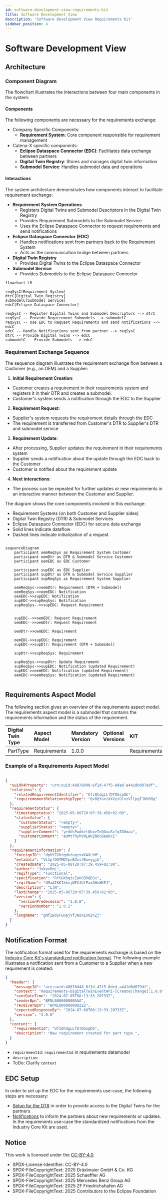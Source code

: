 ```yaml
---
id: software-development-view-requirements-kit
title: Software Development View
description: 'Software Development View Requirements Kit'
sidebar_position: 4
---
```


# Software Development View


## Architecture

### Component Diagram

The flowchart illustrates the interactions between four main components in the system:

#### Components

The following components are necessary for the requirements exchange:

- Company Specific Components:
  - **Requirement System**: Core component responsible for requirement management
- Catena-X specific components:
  - **Eclipse Dataspace Connector (EDC)**: Facilitates data exchange between partners
  - **Digital Twin Registry**: Stores and manages digital twin information
  - **Submodel Service**: Handles submodel data and operations

#### Interactions
The system architecture demonstrates how components interact to facilitate requirement exchange:

- **Requirement System Operations**
  - Registers Digital Twins and Submodel Descriptors in the Digital Twin Registry
  - Provides Requirement Submodels to the Submodel Service
  - Uses the Eclipse Dataspace Connector to request requirements and send notifications
- **Eclipse Dataspace Connector (EDC)**
  - Handles notifications sent from partners back to the Requirement System
  - Acts as the communication bridge between partners
- **Digital Twin Registry**
  - Provides Digital Twins to the Eclipse Dataspace Connector
- **Submodel Service**
  - Provides Submodels to the Eclipse Dataspace Connector

```mermaid
flowchart LR

reqSysC[Requirement System]
dtrC[Digital Twin Registry]
submodelC[Submodel Service]
edcC[Eclipse Dataspace Connector]

reqSysC -- Register Digital Twins and Submodel Descriptors --> dtrC
reqSysC -- Provide Requirement Submodels --> submodelC
reqSysC -- Use EDC to Request Requirements and send notifications --> edcC
edcC -- Handle Notifications sent from partner --> reqSysC
dtrC -- Provide Digital Twins --> edcC
submodelC -- Provide Submodels --> edcC

```

### Requirement Exchange Sequence

The sequence diagram illustrates the requirement exchange flow between a Customer (e.g., an OEM) and a Supplier:

1. **Initial Requirement Creation**:
  - Customer creates a requirement in their requirements system and registers it in their DTR and creates a submodel.
  - Customer's system sends a notification through the EDC to the Supplier

2. **Requirement Request**:
  - Supplier's system requests the requirement details through the EDC
  - The requirement is transferred from Customer's DTR to Supplier's DTR and submodel service

3. **Requirement Update**:
  - After processing, Supplier updates the requirement in their requirements system
  - Supplier sends a notification about the update through the EDC back to the Customer
  - Customer is notified about the requirement update

4. **Next interactions**:
  - The process can be repeated for further updates or new requirements in an interactive manner between the Customer and Supplier.

The diagram shows the core components involved in this exchange:
- Requirement Systems (on both Customer and Supplier sides)
- Digital Twin Registry (DTR) & Submodel Services
- Eclipse Dataspace Connector (EDC) for secure data exchange
- Solid lines indicate dataflow
- Dashed lines indicate initialization of a request

```mermaid

sequenceDiagram
    participant oemReqSys as Requirement System Customer
    participant oemDtr as DTR & Submodel Service Customer
    participant oemEDC as EDC Customer

    participant supEDC as EDC Supplier
    participant supDtr as DTR & Submodel Service Supplier
    participant supReqSys as Requirement System Supplier

    oemReqSys->>oemDtr: Requirement (DTR + Submodel)
    oemReqSys->>oemEDC: Notification
    oemEDC->>supEDC: Notification
    supEDC->>supReqSys: Notification
    supReqSys-->>supEDC: Request Requirement


    supEDC-->>oemEDC: Request Requirement
    oemEDC-->>oemDtr: Request Requirement

    oemDtr->>oemEDC: Requirement

    oemEDC->>supEDC: Requirement
    supEDC->>supDtr: Requirement (DTR + Submodel)

    supDtr->>supReqSys: Requirement

    supReqSys->>supDtr: Update Requirement
    supReqSys->>supEDC: Notification (updated Requirement)
    supEDC->>oemEDC: Notification (updated Requirement)
    oemEDC->>oemReqSys: Notification (updated Requirement)


```

## Requirements Aspect Model

The following section gives an overview of the requirements aspect model. The requirements aspect model is a submodel that contains the requirements information and the status of the requirement.

| Digital Twin Type | Aspect Model | Mandatory Version | Optional Versions | KIT | Standard |
| :-- | :-- | :-- | :-- | :-- | :-- |
| PartType | Requirements | 1.0.0 | | Requirements | CX-..TODO.. |


### Example of a Requirements Aspect Model


```json

{
  "uuidV4Property": "urn:uuid:48878d48-6f1d-47f5-8ded-a441d0d879df",
  "relations": {
    "relatedRequirementIdentifier": "UfzQhdgLLfDTDGspDb",
    "requiremementRelationshipType": "QvBQYuxiXXVytGCxzVllpgTJKhRQq"
  },
  "requirementStatus": {
    "timestampstatus": "2025-05-08T20:07:39.458+02:00",
    "statusValue": {
      "customerStatus": "<empty>",
      "supplierStatus": "<empty>",
      "supplierComment": "yedUsFwdkelQbxeTeQOvaScfqIOOmaa",
      "customerComment": "eOMtThyhVNLWUZNRcBaQKxI"
    }
  },
  "requirementInformation": {
    "foreignID": "dpHYZGhtgdntugzvvKAXLhM",
    "metadata": "VLhpfQGTMDYpsBZxvfBoeygjb",
    "createdDate": "2025-05-08T20:07:39.459+02:00",
    "author": "JxkyvRnL",
    "reqifType": "Functional",
    "specification": "RYtGKbgicZaHCBRQDSx",
    "reqifName": "UMaAIKKIkknjWEXJUfPxxQHeWKEJ",
    "description": "LlN",
    "lastChange": "2025-05-08T20:07:39.459+02:00",
    "version": {
      "versionPredecessor": "1.0.0",
      "versionNumber": "1.0.1"
    },
    "longName": "gNfZBdyFGRajVfJNonEnOinZj"
  }
}

```


## Notification Format

The notification format used for the requirements exchange is based on the [Industry Core Kit's standardized notification format](../industry-core-kit/software-development-view/notifications). The following example illustrates a notification sent from a Customer to a Supplier when a new requirement is created:

```json
{
  "header": {
    "messageId": "urn:uuid:48878d48-6f1d-47f5-8ded-a441d0d879df",
    "context": "Requirements-DigitalTwinEventAPI-[Create|Change]:1.0.0",
    "sentDateTime": "2024-07-05T08:13:33.20733Z",
    "senderBpn": "BPNL000000000AAA",
    "receiverBpn": "BPNL000000000ZZZ",
    "expectedResponseBy": "2024-07-08T08:13:33.20733Z",
    "version": "3.0.0"
  },
  "content": {
    "requirementId": "UfzQhdgLLfDTDGspDb",
    "description": "New requirement created for part type.",
  }
}
```

- ```requirementId```: ```requirementId``` in requirements datamodel
- ```description```:
- ToDo: Clarify ```context```




## EDC Setup

In order to set up the EDC for the requirements use-case, the following steps are necessary:

- [Setup for the DTR](../digital-twin-kit/software-development-view/) in order to provide access to the Digital Twins for the partners
- [Notifications](../industry-core-kit/software-development-view/notifications) to inform the partners about new requirements or updates. In the requirements use-case the standardized notifications from the Industry Core Kit are used.







## Notice

This work is licensed under the [CC-BY-4.0](https://creativecommons.org/licenses/by/4.0/legalcode).

- SPDX-License-Identifier: CC-BY-4.0
- SPDX-FileCopyrightText: 2025 Dräxlmaier GmbH & Co. KG
- SPDX-FileCopyrightText: 2025 Schaeffler AG
- SPDX-FileCopyrightText: 2025 Mercedes Benz Group AG
- SPDX-FileCopyrightText: 2025 ZF Friedrichshafen AG
- SPDX-FileCopyrightText: 2025 Contributors to the Eclipse Foundation
